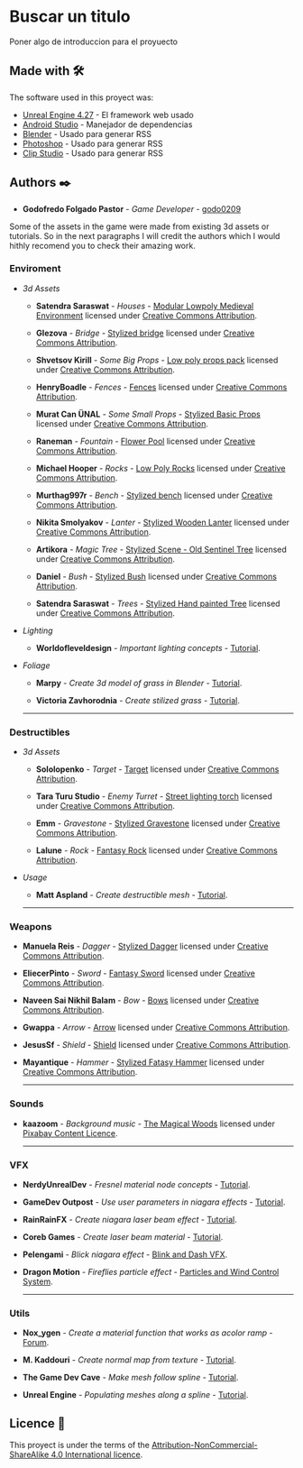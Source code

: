 
# Buscar un titulo

Poner algo de introduccion para el proyuecto

## Made with 🛠️

The software used in this proyect was: 

* [Unreal Engine 4.27](http://www.dropwizard.io/1.0.2/docs/) - El framework web usado
* [Android Studio](https://maven.apache.org/) - Manejador de dependencias
* [Blender](https://rometools.github.io/rome/) - Usado para generar RSS
* [Photoshop](https://rometools.github.io/rome/) - Usado para generar RSS
* [Clip Studio](https://rometools.github.io/rome/) - Usado para generar RSS


## Authors ✒️

* **Godofredo Folgado Pastor** - *Game Developer* - [godo0209](https://github.com/godo0209)

Some of the assets in the game were made from existing 3d assets or tutorials. So in the next paragraphs I will credit the authors which I would hithly recomend you to check their amazing work.

### Enviroment
* _3d Assets_

    * **Satendra Saraswat** - *Houses* - [Modular Lowpoly Medieval Environment](https://skfb.ly/otByM) licensed under [Creative Commons Attribution](http://creativecommons.org/licenses/by/4.0/).

    * **Glezova** - *Bridge* - [Stylized bridge](https://skfb.ly/6SIPJ) licensed under [Creative Commons Attribution](http://creativecommons.org/licenses/by/4.0/).
    
    * **Shvetsov Kirill** - *Some Big Props* - [Low poly props pack](https://skfb.ly/6VKO8) licensed under [Creative Commons Attribution](http://creativecommons.org/licenses/by/4.0/).
    
    * **HenryBoadle** - *Fences* - [Fences](https://skfb.ly/6WOBw) licensed under [Creative Commons Attribution](http://creativecommons.org/licenses/by/4.0/).

    * **Murat Can ÜNAL** - *Some Small Props* - [Stylized Basic Props](https://skfb.ly/opvxV) licensed under [Creative Commons Attribution](http://creativecommons.org/licenses/by/4.0/).

    * **Raneman** - *Fountain* - [Flower Pool](https://skfb.ly/onIBx) licensed under [Creative Commons Attribution](http://creativecommons.org/licenses/by/4.0/).

    * **Michael Hooper** - *Rocks* - [Low Poly Rocks](https://skfb.ly/6CIuv) licensed under [Creative Commons Attribution](http://creativecommons.org/licenses/by/4.0/).

    * **Murthag997r** - *Bench* - [Stylized bench](https://skfb.ly/6XyXo) licensed under [Creative Commons Attribution](http://creativecommons.org/licenses/by/4.0/).

    * **Nikita Smolyakov** - *Lanter* - [Stylized Wooden Lanter](https://skfb.ly/oFS6Z) licensed under [Creative Commons Attribution](http://creativecommons.org/licenses/by/4.0/).

    * **Artikora** - *Magic Tree* - [Stylized Scene - Old Sentinel Tree](https://skfb.ly/oSHqV) licensed under [Creative Commons Attribution](http://creativecommons.org/licenses/by/4.0/).

    * **Daniel** - *Bush* - [Stylized Bush](https://skfb.ly/oTDpD) licensed under [Creative Commons Attribution](http://creativecommons.org/licenses/by/4.0/).

    * **Satendra Saraswat** - *Trees* - [Stylized Hand painted Tree](https://skfb.ly/6UCLo) licensed under [Creative Commons Attribution](http://creativecommons.org/licenses/by/4.0/).

* _Lighting_

    * **Worldofleveldesign** - *Important lighting concepts* - [Tutorial](https://www.worldofleveldesign.com/categories/ue4/lighting-night-time-part1-stars-bp-sky.php).

* _Foliage_

    * **Marpy** - *Create 3d model of grass in Blender* - [Tutorial](https://www.youtube.com/watch?v=FT-QfuzoQEk&t=153s).

    * **Victoria Zavhorodnia** - *Create stilized grass* - [Tutorial](https://www.youtube.com/watch?v=AEMe-kcZBLw&t=944s).

    ---
### Destructibles

* _3d Assets_

    * **Sololopenko** - *Target* - [Target](https://skfb.ly/6WZ6L) licensed under [Creative Commons Attribution](http://creativecommons.org/licenses/by/4.0/).

    * **Tara Turu Studio** - *Enemy Turret* - [Street lighting torch](https://skfb.ly/6ZuEw) licensed under [Creative Commons Attribution](http://creativecommons.org/licenses/by/4.0/).

    * **Emm** - *Gravestone* - [Stylized Gravestone](https://skfb.ly/ow7SE) licensed under [Creative Commons Attribution](http://creativecommons.org/licenses/by/4.0/).

    * **Lalune** - *Rock* - [Fantasy Rock](https://skfb.ly/oHZSq) licensed under [Creative Commons Attribution](http://creativecommons.org/licenses/by/4.0/).

* _Usage_

    * **Matt Aspland** - *Create destructible mesh* - [Tutorial](https://www.youtube.com/watch?v=4MaIhIBZq_A).

    ---
### Weapons

* **Manuela Reis** - *Dagger* - [Stylized Dagger](https://skfb.ly/6TFxY) licensed under [Creative Commons Attribution](http://creativecommons.org/licenses/by/4.0/).

* **EliecerPinto** - *Sword* - [Fantasy Sword](https://skfb.ly/oozUW) licensed under [Creative Commons Attribution](http://creativecommons.org/licenses/by/4.0/).

* **Naveen Sai Nikhil Balam** - *Bow* - [Bows](https://skfb.ly/6YYLI) licensed under [Creative Commons Attribution](http://creativecommons.org/licenses/by/4.0/).

* **Gwappa** - *Arrow* - [Arrow](https://skfb.ly/6WouA) licensed under [Creative Commons Attribution](http://creativecommons.org/licenses/by/4.0/).

* **JesusSf** - *Shield* - [Shield](https://skfb.ly/oonsz) licensed under [Creative Commons Attribution](http://creativecommons.org/licenses/by/4.0/).

* **Mayantique** - *Hammer* - [Stylized Fatasy Hammer](https://skfb.ly/6RupL) licensed under [Creative Commons Attribution](http://creativecommons.org/licenses/by/4.0/).

    ---

### Sounds

* **kaazoom** - *Background music* - [The Magical Woods](https://pixabay.com/music/main-title-the-magical-woods-21393/) licensed under [Pixabay Content Licence](https://pixabay.com/service/license-summary/).

    ---

### VFX

* **NerdyUnrealDev** - *Fresnel material node concepts* - [Tutorial](https://www.youtube.com/watch?v=z5VzzPkqtnA).

* **GameDev Outpost** - *Use user parameters in niagara effects* - [Tutorial](https://www.youtube.com/watch?v=erIc7rcsmps).

* **RainRainFX** - *Create niagara laser beam effect* - [Tutorial](https://www.youtube.com/watch?v=_KT6I8ffphs).

* **Coreb Games** - *Create laser beam material* - [Tutorial](https://www.youtube.com/watch?v=STjDxH5L80E&t=191s).

* **Pelengami** - *Blick niagara effect* - [Blink and Dash VFX](https://www.unrealengine.com/marketplace/en-US/product/blink-and-dash-vfx).

* **Dragon Motion** - *Fireflies particle effect* - [Particles and Wind Control System](https://www.unrealengine.com/marketplace/en-US/product/particles-and-wind-control-system).

    ---

### Utils

* **Nox_ygen** - *Create a material function that works as acolor ramp* - [Forum](https://www.reddit.com/r/unrealengine/comments/qdy2t7/making_a_color_ramp_in_unreal_engine/).

* **M. Kaddouri** - *Create normal map from texture* - [Tutorial](https://www.youtube.com/watch?v=xkhhiY6wT1U).

* **The Game Dev Cave** - *Make mesh follow spline* - [Tutorial](https://www.youtube.com/watch?v=l5W8KdQYI7k).

* **Unreal Engine** - *Populating meshes along a spline* - [Tutorial](https://www.youtube.com/watch?v=OdjvlvGRYRE).



## Licence 📄

This proyect is under the terms of the [Attribution-NonCommercial-ShareAlike 4.0 International licence](https://creativecommons.org/licenses/by-nc-sa/4.0/).